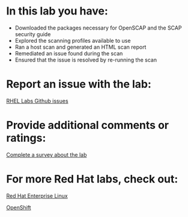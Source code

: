# In this lab you have:
* Downloaded the packages necessary for OpenSCAP and the SCAP security guide
* Explored the scanning profiles available to use
* Ran a host scan and generated an HTML scan report
* Remediated an issue found during the scan 
* Ensured that the issue is resolved by re-running the scan

# Report an issue with the lab:
[RHEL Labs Github issues](https://github.com/rhel-labs/learn-katacoda/issues)


# Provide additional comments or ratings:
[Complete a survey about the lab](https://forms.gle/vipkbKFYcKx9YYSs6)

# For more Red Hat labs, check out:
[Red Hat Enterprise Linux](https://lab.redhat.com)

[OpenShift](https://learn.openshift.com)

